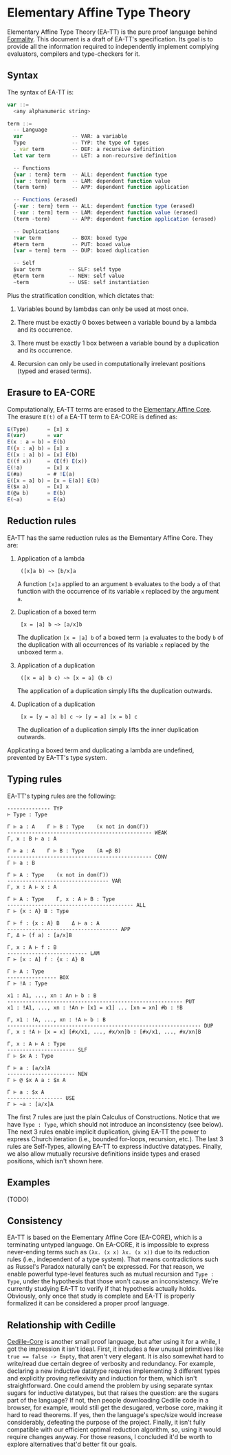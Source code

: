 # Elementary Affine Type Theory

Elementary Affine Type Theory (EA-TT) is the pure proof language behind [Formality](https://github.com/moonad/formality). This document is a draft of EA-TT's specification. Its goal is to provide all the information required to independently implement complying evaluators, compilers and type-checkers for it.

## Syntax

The syntax of EA-TT is:

```javascript
var ::=
  <any alphanumeric string>

term ::=
  -- Language
  var                -- VAR: a variable
  Type               -- TYP: the type of types
  . var term         -- DEF: a recursive definition
  let var term       -- LET: a non-recursive definition

  -- Functions
  {var : term} term  -- ALL: dependent function type
  [var : term] term  -- LAM: dependent function value
  (term term)        -- APP: dependent function application

  -- Functions (erased)
  {-var : term} term -- ALL: dependent function type (erased)
  [-var : term] term -- LAM: dependent function value (erased)
  (term -term)       -- APP: dependent function application (erased)

  -- Duplications
  !var term          -- BOX: boxed type
  #term term         -- PUT: boxed value
  [var = term] term  -- DUP: boxed duplication

  -- Self
  $var term         -- SLF: self type
  @term term        -- NEW: self value
  ~term             -- USE: self instantiation
```

Plus the stratification condition, which dictates that:

1. Variables bound by lambdas can only be used at most once.

2. There must be exactly 0 boxes between a variable bound by a lambda and its occurrence.

3. There must be exactly 1 box between a variable bound by a duplication and its occurrence.

4. Recursion can only be used in computationally irrelevant positions (typed and erased terms).

## Erasure to EA-CORE

Computationally, EA-TT terms are erased to the [Elementary Affine Core](../EA-Core). The erasure `E(t)` of a EA-TT term to EA-CORE is defined as:

```javascript
E(Type)      = [x] x
E(var)       = var
E(x : a = b) = E(b)
E({x : a} b) = [x] x
E([x : a] b) = [x] E(b)
E((f x))     = (E(f) E(x))
E(!a)        = [x] x
E(#a)        = # !E(a)
E([x = a] b) = [x = E(a)] E(b)
E($x a)      = [x] x
E(@a b)      = E(b)
E(~a)        = E(a)
```

## Reduction rules

EA-TT has the same reduction rules as the Elementary Affine Core. They are:

1. Application of a lambda

        ([x]a b) ~> [b/x]a

    A function `[x]a` applied to an argument `b` evaluates to the body `a` of that function with the occurrence of its variable `x` replaced by the argument `a`.

2. Duplication of a boxed term

        [x = |a] b ~> [a/x]b

    The duplication `[x = |a] b` of a boxed term `|a` evaluates to the body `b` of the duplication with all occurrences of its variable `x` replaced by the unboxed term `a`.

3. Application of a duplication
        
        ([x = a] b c) ~> [x = a] (b c)

    The application of a duplication simply lifts the duplication outwards.

4. Duplication of a duplication

        [x = [y = a] b] c ~> [y = a] [x = b] c

    The duplication of a duplication simply lifts the inner duplication outwards.

Applicating a boxed term and duplicating a lambda are undefined, prevented by EA-TT's type system.

## Typing rules

EA-TT's typing rules are the following:

```
-------------- TYP
⊢ Type : Type

Γ ⊢ a : A    Γ ⊢ B : Type    (x not in dom(Γ))   
----------------------------------------------- WEAK
Γ, x : B ⊢ a : A

Γ ⊢ a : A    Γ ⊢ B : Type    (A =β B)
----------------------------------------------- CONV
Γ ⊢ a : B

Γ ⊢ A : Type    (x not in dom(Γ))
--------------------------------- VAR
Γ, x : A ⊢ x : A

Γ ⊢ A : Type    Γ, x : A ⊢ B : Type
----------------------------------------- ALL
Γ ⊢ {x : A} B : Type

Γ ⊢ f : {x : A} B    Δ ⊢ a : A
------------------------------------ APP
Γ, Δ ⊢ (f a) : [a/x]B

Γ, x : A ⊢ f : B
-------------------------- LAM
Γ ⊢ [x : A] f : {x : A} B

Γ ⊢ A : Type
---------------- BOX
Γ ⊢ !A : Type

x1 : A1, ..., xn : An ⊢ b : B
--------------------------------------------------------- PUT
x1 : !A1, ..., xn : !An ⊢ [x1 = x1] ... [xn = xn] #b : !B

Γ, x1 : !A, ..., xn : !A ⊢ b : B
--------------------------------------------------------------- DUP
Γ, x : !A ⊢ [x = x] [#x/x1, ..., #x/xn]b : [#x/x1, ..., #x/xn]B

Γ, x : A ⊢ A : Type
---------------------- SLF
Γ ⊢ $x A : Type

Γ ⊢ a : [a/x]A
---------------------- NEW
Γ ⊢ @ $x A a : $x A

Γ ⊢ a : $x A
------------------ USE
Γ ⊢ ~a : [a/x]A
```


The first 7 rules are just the plain Calculus of Constructions. Notice that we have `Type : Type`, which should not introduce an inconsistency (see below). The next 3 rules enable implicit duplication, giving EA-TT the power to express Church iteration (i.e., bounded for-loops, recursion, etc.). The last 3 rules are Self-Types, allowing EA-TT to express inductive datatypes. Finally, we also allow mutually recursive definitions inside types and erased positions, which isn't shown here.

## Examples

(TODO)

## Consistency

EA-TT is based on the Elementary Affine Core (EA-CORE), which is a terminating untyped language. On EA-CORE, it is impossible to express never-ending terms such as `(λx. (x x) λx. (x x))` due to its reduction rules (i.e., independent of a type system). That means contradictions such as Russel's Paradox naturally can't be expressed. For that reason, we enable powerful type-level features such as mutual recursion and `Type : Type`, under the hypothesis that those won't cause an inconsistency. We're currently studying EA-TT to verify if that hypothesis actually holds. Obviously, only once that study is complete and EA-TT is properly formalized it can be considered a proper proof language.

## Relationship with Cedille

[Cedille-Core](https://github.com/maiavictor/cedille-core) is another small proof language, but after using it for a while, I got the impression it isn't ideal. First, it includes a few unusual primitives like `true == false -> Empty`, that aren't very elegant. It is also somewhat hard to write/read due certain degree of verbosity and redundancy. For example, declaring a new inductive datatype requires implementing 3 different types and explicitly proving reflexivity and induction for them, which isn't straightforward. One could amend the problem by using separate syntax sugars for inductive datatypes, but that raises the question: are the sugars part of the language? If not, then people downloading Cedille code in a browser, for example, would still get the desugared, verbose core, making it hard to read theorems. If yes, then the language's spec/size would increase considerably, defeating the purpose of the project. Finally, it isn't fully compatible with our efficient optimal reduction algorithm, so, using it would require changes anyway. For those reasons, I concluded it'd be worth to explore alternatives that'd better fit our goals.
